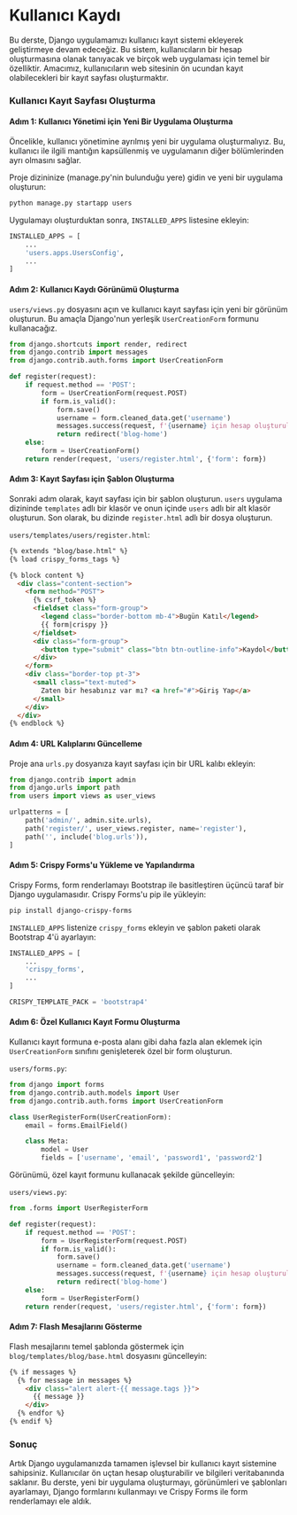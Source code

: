 # Kullanıcı Kaydı

Bu derste, Django uygulamamızı kullanıcı kayıt sistemi ekleyerek geliştirmeye devam edeceğiz. Bu sistem, kullanıcıların bir hesap oluşturmasına olanak tanıyacak ve birçok web uygulaması için temel bir özelliktir. Amacımız, kullanıcıların web sitesinin ön ucundan kayıt olabilecekleri bir kayıt sayfası oluşturmaktır.

### Kullanıcı Kayıt Sayfası Oluşturma

#### Adım 1: Kullanıcı Yönetimi için Yeni Bir Uygulama Oluşturma

Öncelikle, kullanıcı yönetimine ayrılmış yeni bir uygulama oluşturmalıyız. Bu, kullanıcı ile ilgili mantığın kapsüllenmiş ve uygulamanın diğer bölümlerinden ayrı olmasını sağlar.

Proje dizininize (manage.py'nin bulunduğu yere) gidin ve yeni bir uygulama oluşturun:

```bash
python manage.py startapp users
```

Uygulamayı oluşturduktan sonra, `INSTALLED_APPS` listesine ekleyin:

```python
INSTALLED_APPS = [
    ...
    'users.apps.UsersConfig',
    ...
]
```

#### Adım 2: Kullanıcı Kaydı Görünümü Oluşturma

`users/views.py` dosyasını açın ve kullanıcı kayıt sayfası için yeni bir görünüm oluşturun. Bu amaçla Django'nun yerleşik `UserCreationForm` formunu kullanacağız.

```python
from django.shortcuts import render, redirect
from django.contrib import messages
from django.contrib.auth.forms import UserCreationForm

def register(request):
    if request.method == 'POST':
        form = UserCreationForm(request.POST)
        if form.is_valid():
            form.save()
            username = form.cleaned_data.get('username')
            messages.success(request, f'{username} için hesap oluşturuldu!')
            return redirect('blog-home')
    else:
        form = UserCreationForm()
    return render(request, 'users/register.html', {'form': form})
```

#### Adım 3: Kayıt Sayfası için Şablon Oluşturma

Sonraki adım olarak, kayıt sayfası için bir şablon oluşturun. `users` uygulama dizininde `templates` adlı bir klasör ve onun içinde `users` adlı bir alt klasör oluşturun. Son olarak, bu dizinde `register.html` adlı bir dosya oluşturun.

`users/templates/users/register.html`:

```html
{% extends "blog/base.html" %}
{% load crispy_forms_tags %}

{% block content %}
  <div class="content-section">
    <form method="POST">
      {% csrf_token %}
      <fieldset class="form-group">
        <legend class="border-bottom mb-4">Bugün Katıl</legend>
        {{ form|crispy }}
      </fieldset>
      <div class="form-group">
        <button type="submit" class="btn btn-outline-info">Kaydol</button>
      </div>
    </form>
    <div class="border-top pt-3">
      <small class="text-muted">
        Zaten bir hesabınız var mı? <a href="#">Giriş Yap</a>
      </small>
    </div>
  </div>
{% endblock %}
```

#### Adım 4: URL Kalıplarını Güncelleme

Proje ana `urls.py` dosyanıza kayıt sayfası için bir URL kalıbı ekleyin:

```python
from django.contrib import admin
from django.urls import path
from users import views as user_views

urlpatterns = [
    path('admin/', admin.site.urls),
    path('register/', user_views.register, name='register'),
    path('', include('blog.urls')),
]
```

#### Adım 5: Crispy Forms'u Yükleme ve Yapılandırma

Crispy Forms, form renderlamayı Bootstrap ile basitleştiren üçüncü taraf bir Django uygulamasıdır. Crispy Forms'u pip ile yükleyin:

```bash
pip install django-crispy-forms
```

`INSTALLED_APPS` listenize `crispy_forms` ekleyin ve şablon paketi olarak Bootstrap 4'ü ayarlayın:

```python
INSTALLED_APPS = [
    ...
    'crispy_forms',
    ...
]

CRISPY_TEMPLATE_PACK = 'bootstrap4'
```

#### Adım 6: Özel Kullanıcı Kayıt Formu Oluşturma

Kullanıcı kayıt formuna e-posta alanı gibi daha fazla alan eklemek için `UserCreationForm` sınıfını genişleterek özel bir form oluşturun.

`users/forms.py`:

```python
from django import forms
from django.contrib.auth.models import User
from django.contrib.auth.forms import UserCreationForm

class UserRegisterForm(UserCreationForm):
    email = forms.EmailField()

    class Meta:
        model = User
        fields = ['username', 'email', 'password1', 'password2']
```

Görünümü, özel kayıt formunu kullanacak şekilde güncelleyin:

`users/views.py`:

```python
from .forms import UserRegisterForm

def register(request):
    if request.method == 'POST':
        form = UserRegisterForm(request.POST)
        if form.is_valid():
            form.save()
            username = form.cleaned_data.get('username')
            messages.success(request, f'{username} için hesap oluşturuldu!')
            return redirect('blog-home')
    else:
        form = UserRegisterForm()
    return render(request, 'users/register.html', {'form': form})
```

#### Adım 7: Flash Mesajlarını Gösterme

Flash mesajlarını temel şablonda göstermek için `blog/templates/blog/base.html` dosyasını güncelleyin:

```html
{% if messages %}
  {% for message in messages %}
    <div class="alert alert-{{ message.tags }}">
      {{ message }}
    </div>
  {% endfor %}
{% endif %}
```

### Sonuç

Artık Django uygulamanızda tamamen işlevsel bir kullanıcı kayıt sistemine sahipsiniz. Kullanıcılar ön uçtan hesap oluşturabilir ve bilgileri veritabanında saklanır. Bu derste, yeni bir uygulama oluşturmayı, görünümleri ve şablonları ayarlamayı, Django formlarını kullanmayı ve Crispy Forms ile form renderlamayı ele aldık.

